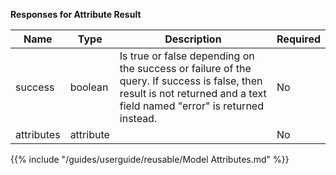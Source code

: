 
**Responses for Attribute Result**

| Name       | Type                                        | Description                                                                                                                                                             | Required |
|------------|---------------------------------------------|-------------------------------------------------------------------------------------------------------------------------------------------------------------------------|----------|
| success    | boolean                                     | Is true or false depending on the success or failure of the query. If success is false, then result is not returned and a text field named "error" is returned instead. | No       |
| attributes | attribute |                                                                                                                                                                         | No       |

{{% include "/guides/userguide/reusable/Model Attributes.md" %}}
